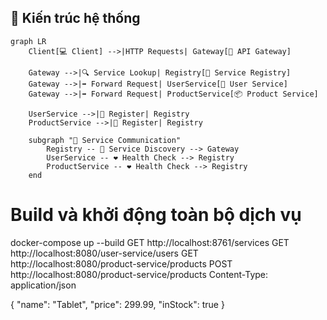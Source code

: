 ## 🧩 Kiến trúc hệ thống

```mermaid
graph LR
    Client[💻 Client] -->|HTTP Requests| Gateway[🚪 API Gateway]

    Gateway -->|🔍 Service Lookup| Registry[📘 Service Registry]
    Gateway -->|➡️ Forward Request| UserService[👤 User Service]
    Gateway -->|➡️ Forward Request| ProductService[📦 Product Service]

    UserService -->|📝 Register| Registry
    ProductService -->|📝 Register| Registry

    subgraph "🔄 Service Communication"
        Registry -- 🔎 Service Discovery --> Gateway
        UserService -- ❤️ Health Check --> Registry
        ProductService -- ❤️ Health Check --> Registry
    end
```
# Build và khởi động toàn bộ dịch vụ
docker-compose up --build
GET http://localhost:8761/services
GET http://localhost:8080/user-service/users
GET http://localhost:8080/product-service/products
POST http://localhost:8080/product-service/products
Content-Type: application/json

{
  "name": "Tablet",
  "price": 299.99,
  "inStock": true
}
